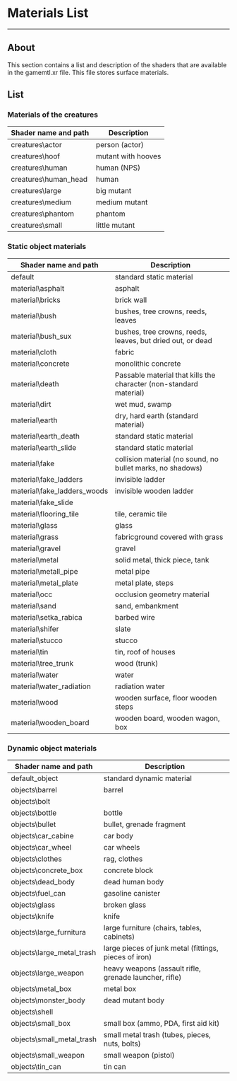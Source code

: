 # Materials List

___

## About

This section contains a list and description of the shaders that are available in the gamemtl.xr file. This file stores surface materials.

## List

### Materials of the creatures

| Shader name and path | Description |
---|---|
| creatures\actor | person (actor) |
| creatures\hoof | mutant with hooves |
| creatures\human | human (NPS) |
| creatures\human_head | human |
| creatures\large | big mutant |
| creatures\medium | medium mutant |
| creatures\phantom | phantom |
| creatures\small | little mutant |

### Static object materials

| Shader name and path | Description |
---|---|
| default | standard static material |
| material\asphalt | asphalt |
| material\bricks | brick wall |
| material\bush | bushes, tree crowns, reeds, leaves |
| material\bush_sux | bushes, tree crowns, reeds, leaves, but dried out, or dead |
| material\cloth | fabric |
| material\concrete | monolithic concrete |
| material\death | Passable material that kills the character (non-standard material) |
| material\dirt | wet mud, swamp |
| material\earth | dry, hard earth (standard material) |
| material\earth_death | standard static material |
| material\earth_slide | standard static material |
| material\fake | collision material (no sound, no bullet marks, no shadows) |
| material\fake_ladders | invisible ladder |
| material\fake_ladders_woods | invisible wooden ladder |
| material\fake_slide |  |
| material\flooring_tile | tile, ceramic tile |
| material\glass | glass |
| material\grass | fabricground covered with grass |
| material\gravel | gravel |
| material\metal | solid metal, thick piece, tank |
| material\metall_pipe | metal pipe |
| material\metal_plate | metal plate, steps |
| material\occ | occlusion geometry material |
| material\sand | sand, embankment |
| material\setka_rabica | barbed wire |
| material\shifer | slate |
| material\stucco | stucco |
| material\tin | tin, roof of houses |
| material\tree_trunk | wood (trunk) |
| material\water | water |
| material\water_radiation | radiation water |
| material\wood | wooden surface, floor wooden steps |
| material\wooden_board | wooden board, wooden wagon, box |

### Dynamic object materials

| Shader name and path | Description |
---|---|
| default_object | standard dynamic material |
| objects\barrel | barrel |
| objects\bolt |  |
| objects\bottle | bottle |
| objects\bullet | bullet, grenade fragment |
| objects\car_cabine | car body |
| objects\car_wheel | car wheels |
| objects\clothes | rag, clothes |
| objects\concrete_box | concrete block |
| objects\dead_body | dead human body |
| objects\fuel_can | gasoline canister |
| objects\glass | broken glass |
| objects\knife | knife |
| objects\large_furnitura | large furniture (chairs, tables, cabinets) |
| objects\large_metal_trash | large pieces of junk metal (fittings, pieces of iron) |
| objects\large_weapon | heavy weapons (assault rifle, grenade launcher, rifle) |
| objects\metal_box | metal box |
| objects\monster_body | dead mutant body |
| objects\shell |  |
| objects\small_box | small box (ammo, PDA, first aid kit) |
| objects\small_metal_trash | small metal trash (tubes, pieces, nuts, bolts) |
| objects\small_weapon | small weapon (pistol) |
| objects\tin_can | tin can |
